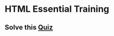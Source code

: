 # HTML Essential Training

## Solve this [Quiz](https://docs.google.com/forms/d/e/1FAIpQLScUbfZZxykOv3-pBhXrR-GXb5Qk8M8hsfuU7nJ4YINxd3-JzA/viewform)
